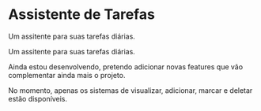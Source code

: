 # Assistente de Tarefas

Um assitente para suas tarefas diárias.

Um assitente para suas tarefas diárias.

Ainda estou desenvolvendo, pretendo adicionar novas features que vão complementar ainda mais o projeto.

No momento, apenas os sistemas de visualizar, adicionar, marcar e deletar estão disponíveis.
